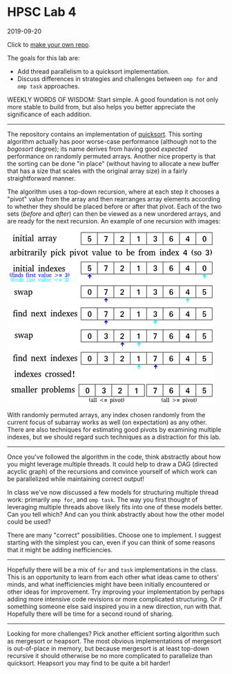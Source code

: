 # HPSC Lab 4
2019-09-20

Click to [make your own repo](https://classroom.github.com/a/_NocJfYi).

The goals for this lab are:
* Add thread parallelism to a quicksort implementation.
* Discuss differences in strategies and challenges between `omp for` and `omp task` approaches.


WEEKLY WORDS OF WISDOM:
Start simple.  A good foundation is not only more stable to build from, but also helps you better appreciate the significance of each addition.

-----

The repository contains an implementation of [quicksort](https://en.wikipedia.org/wiki/Quicksort#Algorithm).  This sorting algorithm actually has poor worse-case performance (although not to the *bogosort* degree); its name derives from having good *expected* performance on randomly permuted arrays.  Another nice property is that the sorting can be done "in place" (without having to allocate a new buffer that has a size that scales with the original array size) in a fairly straightforward manner.

The algorithm uses a top-down recursion, where at each step it chooses a "pivot" value from the array and then rearranges array elements according to whether they should be placed before or after that pivot.  Each of the two sets (*before* and *after*) can then be viewed as a new unordered arrays, and are ready for the next recursion.  An example of one recursion with images:

![demoquicksort.png](demoquicksort.png)

With randomly permuted arrays, any index chosen randomly from the current focus of subarray works as well (on expectation) as any other.  There are also techniques for estimating good pivots by examining multiple indexes, but we should regard such techniques as a distraction for this lab.

-----

Once you've followed the algorithm in the code, think abstractly about how you might leverage multiple threads.  It could help to draw a DAG (directed acyclic graph) of the recursions and convince yourself of which work can be parallelized while maintaining correct output!

In class we've now discussed a few models for structuring multiple thread work: primarily `omp for`, and `omp task`.  The way you first thought of leveraging multiple threads above likely fits into one of these models better.  Can you tell which?  And can you think abstractly about how the other model could be used?

There are many "correct" possibilities.  Choose one to implement.  I suggest starting with the simplest you can, even if you can think of some reasons that it might be adding inefficiencies.

-----

Hopefully there will be a mix of `for` and `task` implementations in the class.  This is an opportunity to learn from each other what ideas came to others' minds, and what inefficiencies might have been initially encountered or other ideas for improvement.  Try improving your implementation by perhaps adding more intensive code revisions or more complicated structuring.  Or if something someone else said inspired you in a new direction, run with that.  Hopefully there will be time for a second round of sharing.

-----

Looking for more challenges?  Pick another efficient sorting algorithm such as mergesort or heapsort.  The most obvious implementations of mergesort is out-of-place in memory, but because mergesort is at least top-down recursive it should otherwise be no more complicated to parallelize than quicksort.  Heapsort you may find to be quite a bit harder!